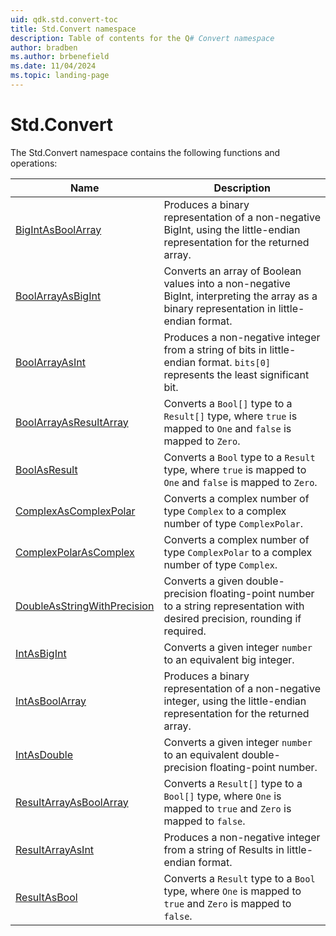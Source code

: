 ```yaml
---
uid: qdk.std.convert-toc
title: Std.Convert namespace
description: Table of contents for the Q# Convert namespace
author: bradben
ms.author: brbenefield
ms.date: 11/04/2024
ms.topic: landing-page
---
```


# Std.Convert

The Std.Convert namespace contains the following functions and operations:


| Name | Description |
|------|-------------|
| [BigIntAsBoolArray](xref:Qdk.Std.Convert.BigIntAsBoolArray) | Produces a binary representation of a non-negative BigInt, using the little-endian representation for the returned array.  |
| [BoolArrayAsBigInt](xref:Qdk.Std.Convert.BoolArrayAsBigInt) | Converts an array of Boolean values into a non-negative BigInt, interpreting the array as a binary representation in little-endian format.  |
| [BoolArrayAsInt](xref:Qdk.Std.Convert.BoolArrayAsInt) | Produces a non-negative integer from a string of bits in little-endian format. `bits[0]` represents the least significant bit.  |
| [BoolArrayAsResultArray](xref:Qdk.Std.Convert.BoolArrayAsResultArray) | Converts a `Bool[]` type to a `Result[]` type, where `true` is mapped to `One` and `false` is mapped to `Zero`.  |
| [BoolAsResult](xref:Qdk.Std.Convert.BoolAsResult) | Converts a `Bool` type to a `Result` type, where `true` is mapped to `One` and `false` is mapped to `Zero`.  |
| [ComplexAsComplexPolar](xref:Qdk.Std.Convert.ComplexAsComplexPolar) | Converts a complex number of type `Complex` to a complex number of type `ComplexPolar`.  |
| [ComplexPolarAsComplex](xref:Qdk.Std.Convert.ComplexPolarAsComplex) | Converts a complex number of type `ComplexPolar` to a complex number of type `Complex`.  |
| [DoubleAsStringWithPrecision](xref:Qdk.Std.Convert.DoubleAsStringWithPrecision) | Converts a given double-precision floating-point number to a string representation with desired precision, rounding if required.  |
| [IntAsBigInt](xref:Qdk.Std.Convert.IntAsBigInt) | Converts a given integer `number` to an equivalent big integer. |
| [IntAsBoolArray](xref:Qdk.Std.Convert.IntAsBoolArray) | Produces a binary representation of a non-negative integer, using the little-endian representation for the returned array.  |
| [IntAsDouble](xref:Qdk.Std.Convert.IntAsDouble) | Converts a given integer `number` to an equivalent double-precision floating-point number.  |
| [ResultArrayAsBoolArray](xref:Qdk.Std.Convert.ResultArrayAsBoolArray) | Converts a `Result[]` type to a `Bool[]` type, where `One` is mapped to `true` and `Zero` is mapped to `false`.  |
| [ResultArrayAsInt](xref:Qdk.Std.Convert.ResultArrayAsInt) | Produces a non-negative integer from a string of Results in little-endian format.  |
| [ResultAsBool](xref:Qdk.Std.Convert.ResultAsBool) | Converts a `Result` type to a `Bool` type, where `One` is mapped to `true` and `Zero` is mapped to `false`.  |
